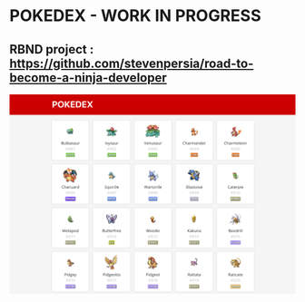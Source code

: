 # POKEDEX - WORK IN PROGRESS
## RBND project : https://github.com/stevenpersia/road-to-become-a-ninja-developer
<img alt="POKEDEX" src="https://raw.githubusercontent.com/stevenpersia/gatsby-pokedex/master/github/preview-pokedex.png" />


